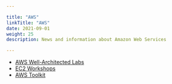```yaml
---

title: "AWS"  
linkTitle: "AWS"  
date: 2021-09-01  
weight: 25
description: News and information about Amazon Web Services

---
```


* [AWS Well-Architected Labs](https://wellarchitectedlabs.com/)
* [EC2 Workshops](https://ec2spotworkshops.com/)
* [AWS Toolkit](https://docs.aws.amazon.com/toolkit-for-vscode/latest/userguide/toolkit-navigation.html)
